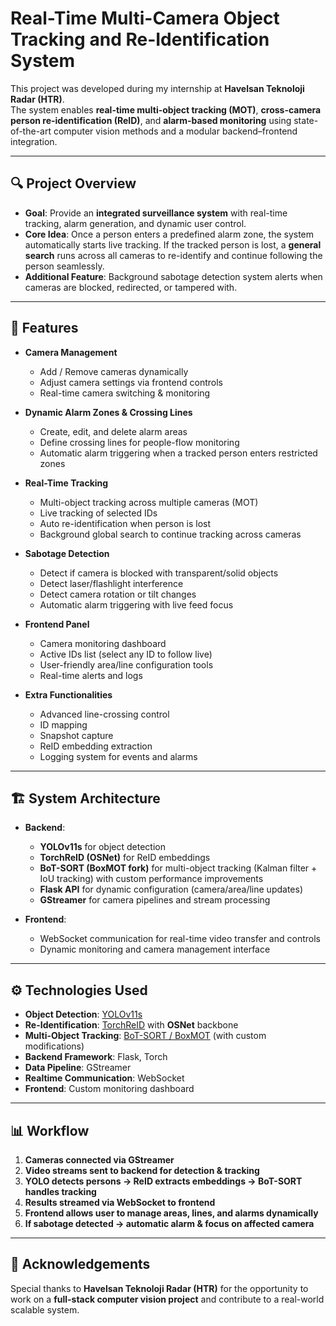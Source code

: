 # Real-Time Multi-Camera Object Tracking and Re-Identification System  

This project was developed during my internship at **Havelsan Teknoloji Radar (HTR)**.  
The system enables **real-time multi-object tracking (MOT)**, **cross-camera person re-identification (ReID)**, and **alarm-based monitoring** using state-of-the-art computer vision methods and a modular backend–frontend integration.  

---

## 🔍 Project Overview  

- **Goal**: Provide an **integrated surveillance system** with real-time tracking, alarm generation, and dynamic user control.  
- **Core Idea**: Once a person enters a predefined alarm zone, the system automatically starts live tracking. If the tracked person is lost, a **general search** runs across all cameras to re-identify and continue following the person seamlessly.  
- **Additional Feature**: Background sabotage detection system alerts when cameras are blocked, redirected, or tampered with.  

---

## 🚀 Features  

- **Camera Management**  
  - Add / Remove cameras dynamically  
  - Adjust camera settings via frontend controls  
  - Real-time camera switching & monitoring  

- **Dynamic Alarm Zones & Crossing Lines**  
  - Create, edit, and delete alarm areas  
  - Define crossing lines for people-flow monitoring  
  - Automatic alarm triggering when a tracked person enters restricted zones  

- **Real-Time Tracking**  
  - Multi-object tracking across multiple cameras (MOT)  
  - Live tracking of selected IDs  
  - Auto re-identification when person is lost  
  - Background global search to continue tracking across cameras  

- **Sabotage Detection**  
  - Detect if camera is blocked with transparent/solid objects  
  - Detect laser/flashlight interference  
  - Detect camera rotation or tilt changes  
  - Automatic alarm triggering with live feed focus  

- **Frontend Panel**  
  - Camera monitoring dashboard  
  - Active IDs list (select any ID to follow live)  
  - User-friendly area/line configuration tools  
  - Real-time alerts and logs  

- **Extra Functionalities**  
  - Advanced line-crossing control  
  - ID mapping  
  - Snapshot capture  
  - ReID embedding extraction  
  - Logging system for events and alarms  

---

## 🏗️ System Architecture  

- **Backend**:  
  - **YOLOv11s** for object detection  
  - **TorchReID (OSNet)** for ReID embeddings  
  - **BoT-SORT (BoxMOT fork)** for multi-object tracking (Kalman filter + IoU tracking) with custom performance improvements  
  - **Flask API** for dynamic configuration (camera/area/line updates)  
  - **GStreamer** for camera pipelines and stream processing  

- **Frontend**:  
  - WebSocket communication for real-time video transfer and controls  
  - Dynamic monitoring and camera management interface  

---

## ⚙️ Technologies Used  

- **Object Detection**: [YOLOv11s](https://github.com/ultralytics/ultralytics)  
- **Re-Identification**: [TorchReID](https://kaiyangzhou.github.io/deep-person-reid/) with **OSNet** backbone  
- **Multi-Object Tracking**: [BoT-SORT / BoxMOT](https://github.com/mikel-brostrom/Yolov5_StrongSORT_OSNet) (with custom modifications)  
- **Backend Framework**: Flask, Torch  
- **Data Pipeline**: GStreamer  
- **Realtime Communication**: WebSocket  
- **Frontend**: Custom monitoring dashboard  

---

## 📊 Workflow  

1. **Cameras connected via GStreamer**  
2. **Video streams sent to backend for detection & tracking**  
3. **YOLO detects persons → ReID extracts embeddings → BoT-SORT handles tracking**  
4. **Results streamed via WebSocket to frontend**  
5. **Frontend allows user to manage areas, lines, and alarms dynamically**  
6. **If sabotage detected → automatic alarm & focus on affected camera**  

---

## 🙏 Acknowledgements  

Special thanks to **Havelsan Teknoloji Radar (HTR)** for the opportunity to work on a **full-stack computer vision project** and contribute to a real-world scalable system.  
